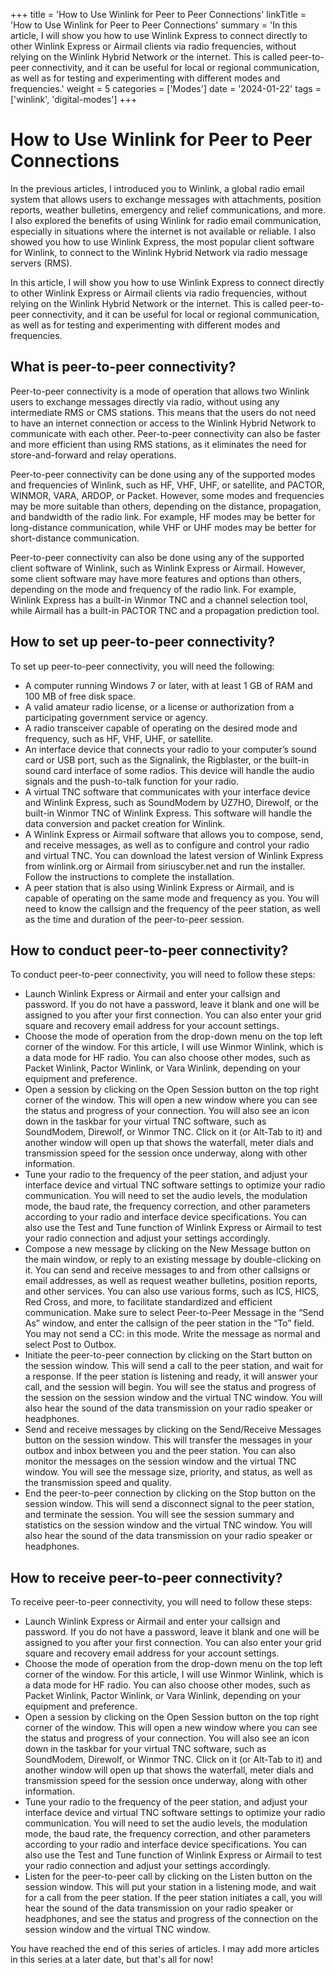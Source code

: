 +++
title = 'How to Use Winlink for Peer to Peer Connections'
linkTitle = 'How to Use Winlink for Peer to Peer Connections'
summary = 'In this article, I will show you how to use Winlink Express to connect directly to other Winlink Express or Airmail clients via radio frequencies, without relying on the Winlink Hybrid Network or the internet. This is called peer-to-peer connectivity, and it can be useful for local or regional communication, as well as for testing and experimenting with different modes and frequencies.'
weight = 5
categories = ['Modes']
date = '2024-01-22'
tags = ['winlink', 'digital-modes']
+++

# How to Use Winlink for Peer to Peer Connections
In the previous articles, I introduced you to Winlink, a global radio email system that allows users to exchange messages with attachments, position reports, weather bulletins, emergency and relief communications, and more. I also explored the benefits of using Winlink for radio email communication, especially in situations where the internet is not available or reliable. I also showed you how to use Winlink Express, the most popular client software for Winlink, to connect to the Winlink Hybrid Network via radio message servers (RMS).

In this article, I will show you how to use Winlink Express to connect directly to other Winlink Express or Airmail clients via radio frequencies, without relying on the Winlink Hybrid Network or the internet. This is called peer-to-peer connectivity, and it can be useful for local or regional communication, as well as for testing and experimenting with different modes and frequencies.

## What is peer-to-peer connectivity?
Peer-to-peer connectivity is a mode of operation that allows two Winlink users to exchange messages directly via radio, without using any intermediate RMS or CMS stations. This means that the users do not need to have an internet connection or access to the Winlink Hybrid Network to communicate with each other. Peer-to-peer connectivity can also be faster and more efficient than using RMS stations, as it eliminates the need for store-and-forward and relay operations.

Peer-to-peer connectivity can be done using any of the supported modes and frequencies of Winlink, such as HF, VHF, UHF, or satellite, and PACTOR, WINMOR, VARA, ARDOP, or Packet. However, some modes and frequencies may be more suitable than others, depending on the distance, propagation, and bandwidth of the radio link. For example, HF modes may be better for long-distance communication, while VHF or UHF modes may be better for short-distance communication.

Peer-to-peer connectivity can also be done using any of the supported client software of Winlink, such as Winlink Express or Airmail. However, some client software may have more features and options than others, depending on the mode and frequency of the radio link. For example, Winlink Express has a built-in Winmor TNC and a channel selection tool, while Airmail has a built-in PACTOR TNC and a propagation prediction tool.

## How to set up peer-to-peer connectivity?
To set up peer-to-peer connectivity, you will need the following:

- A computer running Windows 7 or later, with at least 1 GB of RAM and 100 MB of free disk space.
- A valid amateur radio license, or a license or authorization from a participating government service or agency.
- A radio transceiver capable of operating on the desired mode and frequency, such as HF, VHF, UHF, or satellite.
- An interface device that connects your radio to your computer’s sound card or USB port, such as the Signalink, the Rigblaster, or the built-in sound card interface of some radios. This device will handle the audio signals and the push-to-talk function for your radio.
- A virtual TNC software that communicates with your interface device and Winlink Express, such as SoundModem by UZ7HO, Direwolf, or the built-in Winmor TNC of Winlink Express. This software will handle the data conversion and packet creation for Winlink.
- A Winlink Express or Airmail software that allows you to compose, send, and receive messages, as well as to configure and control your radio and virtual TNC. You can download the latest version of Winlink Express from winlink.org or Airmail from siriuscyber.net and run the installer. Follow the instructions to complete the installation.
- A peer station that is also using Winlink Express or Airmail, and is capable of operating on the same mode and frequency as you. You will need to know the callsign and the frequency of the peer station, as well as the time and duration of the peer-to-peer session.

## How to conduct peer-to-peer connectivity?
To conduct peer-to-peer connectivity, you will need to follow these steps:

- Launch Winlink Express or Airmail and enter your callsign and password. If you do not have a password, leave it blank and one will be assigned to you after your first connection. You can also enter your grid square and recovery email address for your account settings.
- Choose the mode of operation from the drop-down menu on the top left corner of the window. For this article, I will use Winmor Winlink, which is a data mode for HF radio. You can also choose other modes, such as Packet Winlink, Pactor Winlink, or Vara Winlink, depending on your equipment and preference.
- Open a session by clicking on the Open Session button on the top right corner of the window. This will open a new window where you can see the status and progress of your connection. You will also see an icon down in the taskbar for your virtual TNC software, such as SoundModem, Direwolf, or Winmor TNC. Click on it (or Alt-Tab to it) and another window will open up that shows the waterfall, meter dials and transmission speed for the session once underway, along with other information.
- Tune your radio to the frequency of the peer station, and adjust your interface device and virtual TNC software settings to optimize your radio communication. You will need to set the audio levels, the modulation mode, the baud rate, the frequency correction, and other parameters according to your radio and interface device specifications. You can also use the Test and Tune function of Winlink Express or Airmail to test your radio connection and adjust your settings accordingly.
- Compose a new message by clicking on the New Message button on the main window, or reply to an existing message by double-clicking on it. You can send and receive messages to and from other callsigns or email addresses, as well as request weather bulletins, position reports, and other services. You can also use various forms, such as ICS, HICS, Red Cross, and more, to facilitate standardized and efficient communication. Make sure to select Peer-to-Peer Message in the “Send As” window, and enter the callsign of the peer station in the “To” field. You may not send a CC: in this mode. Write the message as normal and select Post to Outbox.
- Initiate the peer-to-peer connection by clicking on the Start button on the session window. This will send a call to the peer station, and wait for a response. If the peer station is listening and ready, it will answer your call, and the session will begin. You will see the status and progress of the session on the session window and the virtual TNC window. You will also hear the sound of the data transmission on your radio speaker or headphones.
- Send and receive messages by clicking on the Send/Receive Messages button on the session window. This will transfer the messages in your outbox and inbox between you and the peer station. You can also monitor the messages on the session window and the virtual TNC window. You will see the message size, priority, and status, as well as the transmission speed and quality.
- End the peer-to-peer connection by clicking on the Stop button on the session window. This will send a disconnect signal to the peer station, and terminate the session. You will see the session summary and statistics on the session window and the virtual TNC window. You will also hear the sound of the data transmission on your radio speaker or headphones.

## How to receive peer-to-peer connectivity?
To receive peer-to-peer connectivity, you will need to follow these steps:

- Launch Winlink Express or Airmail and enter your callsign and password. If you do not have a password, leave it blank and one will be assigned to you after your first connection. You can also enter your grid square and recovery email address for your account settings.
- Choose the mode of operation from the drop-down menu on the top left corner of the window. For this article, I will use Winmor Winlink, which is a data mode for HF radio. You can also choose other modes, such as Packet Winlink, Pactor Winlink, or Vara Winlink, depending on your equipment and preference.
- Open a session by clicking on the Open Session button on the top right corner of the window. This will open a new window where you can see the status and progress of your connection. You will also see an icon down in the taskbar for your virtual TNC software, such as SoundModem, Direwolf, or Winmor TNC. Click on it (or Alt-Tab to it) and another window will open up that shows the waterfall, meter dials and transmission speed for the session once underway, along with other information.
- Tune your radio to the frequency of the peer station, and adjust your interface device and virtual TNC software settings to optimize your radio communication. You will need to set the audio levels, the modulation mode, the baud rate, the frequency correction, and other parameters according to your radio and interface device specifications. You can also use the Test and Tune function of Winlink Express or Airmail to test your radio connection and adjust your settings accordingly.
- Listen for the peer-to-peer call by clicking on the Listen button on the session window. This will put your station in a listening mode, and wait for a call from the peer station. If the peer station initiates a call, you will hear the sound of the data transmission on your radio speaker or headphones, and see the status and progress of the connection on the session window and the virtual TNC window.

You have reached the end of this series of articles. I may add more articles in this series at a later date, but that's all for now!

